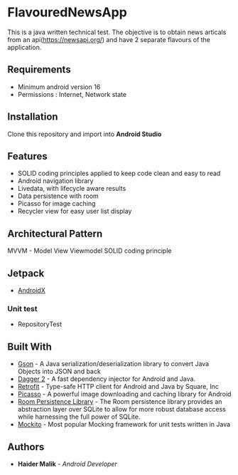 # FlavouredNewsApp

This is a java written technical test. The objective is to obtain news articals from an api(https://newsapi.org/) and have 2 separate flavours of the application. 

## Requirements

 - Minimum android version 16
 - Permissions : Internet, Network state

## Installation
Clone this repository and import into **Android Studio**

## Features

 - SOLID coding principles applied to keep code clean and easy to read 
 - Android navigation library
 - Livedata, with lifecycle aware results
 - Data persistence with room
 - Picasso for image caching
 - Recycler view for easy user list display

## Architectural Pattern

MVVM - Model View Viewmodel
SOLID coding principle

## Jetpack

* [AndroidX](https://developer.android.com/jetpack/androidx)


### Unit test
 - RepositoryTest
 
## Built With

* [Gson](https://github.com/google/gson) - A Java serialization/deserialization library to convert Java Objects into JSON and back
* [Dagger 2](https://github.com/google/dagger) - A fast dependency injector for Android and Java.
* [Retrofit](https://github.com/square/retrofit) - Type-safe HTTP client for Android and Java by Square, Inc
* [Picasso](https://square.github.io/picasso/) - A powerful image downloading and caching library for Android
* [Room Persistence Library](https://developer.android.com/topic/libraries/architecture/room) - The Room persistence library provides an abstraction layer over SQLite to allow for more robust database access while harnessing the full power of SQLite.
* [Mockito](https://github.com/mockito/mockito) - Most popular Mocking framework for unit tests written in Java

## Authors

* **Haider Malik** - *Android Developer* 
